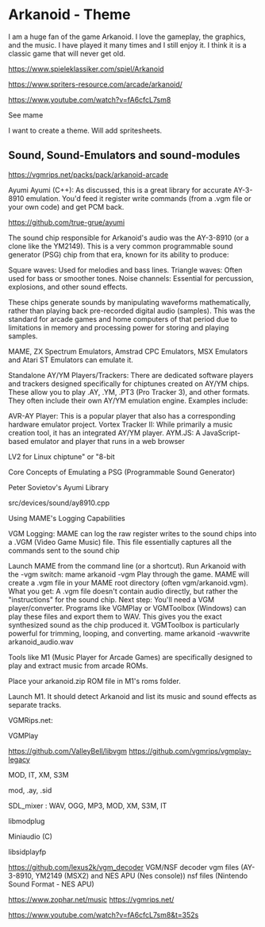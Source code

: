 # Arkanoid - Theme

I am a huge fan of the game Arkanoid. I love the gameplay, the graphics, and the music. I have played it many times and
I still enjoy it. I think it is a classic game that will never get old.

https://www.spieleklassiker.com/spiel/Arkanoid

https://www.spriters-resource.com/arcade/arkanoid/

https://www.youtube.com/watch?v=fA6cfcL7sm8

See mame

I want to create a theme. Will add spritesheets.

## Sound, Sound-Emulators and sound-modules

https://vgmrips.net/packs/pack/arkanoid-arcade

Ayumi
Ayumi (C++): As discussed, this is a great library for accurate AY-3-8910 emulation. You'd feed it register write
commands (from a .vgm file or your own code) and get PCM back.

https://github.com/true-grue/ayumi

The sound chip responsible for Arkanoid's audio was the AY-3-8910 (or a clone like the YM2149). This is a very common
programmable sound generator (PSG) chip from that era, known for its ability to produce:

Square waves: Used for melodies and bass lines.
Triangle waves: Often used for bass or smoother tones.
Noise channels: Essential for percussion, explosions, and other sound effects.

These chips generate sounds by manipulating waveforms mathematically, rather than playing back pre-recorded digital
audio (samples). This was the standard for arcade games and home computers of that period due to limitations in memory
and processing power for storing and playing samples.

MAME, ZX Spectrum Emulators, Amstrad CPC Emulators, MSX Emulators and Atari ST Emulators can emulate it.

Standalone AY/YM Players/Trackers:
There are dedicated software players and trackers designed specifically for chiptunes created on AY/YM chips. These
allow you to play .AY, .YM, .PT3 (Pro Tracker 3), and other formats. They often include their own AY/YM emulation
engine. Examples include:

AVR-AY Player: This is a popular player that also has a corresponding hardware emulator project.
Vortex Tracker II: While primarily a music creation tool, it has an integrated AY/YM player.
AYM.JS: A JavaScript-based emulator and player that runs in a web browser

LV2 for Linux
chiptune" or "8-bit

Core Concepts of Emulating a PSG (Programmable Sound Generator)

Peter Sovietov's Ayumi Library

src/devices/sound/ay8910.cpp

Using MAME's Logging Capabilities

VGM Logging: MAME can log the raw register writes to the sound chips into a .VGM (Video Game Music) file. This file
essentially captures all the commands sent to the sound chip

Launch MAME from the command line (or a shortcut).
Run Arkanoid with the -vgm switch: mame arkanoid -vgm
Play through the game. MAME will create a .vgm file in your MAME root directory (often vgm/arkanoid.vgm).
What you get: A .vgm file doesn't contain audio directly, but rather the "instructions" for the sound chip.
Next step: You'll need a VGM player/converter. Programs like VGMPlay or VGMToolbox (Windows) can play these files and
export them to WAV. This gives you the exact synthesized sound as the chip produced it. VGMToolbox is particularly
powerful for trimming, looping, and converting.
mame arkanoid -wavwrite arkanoid_audio.wav

Tools like M1 (Music Player for Arcade Games) are specifically designed to play and extract music from arcade ROMs.

Place your arkanoid.zip ROM file in M1's roms folder.

Launch M1. It should detect Arkanoid and list its music and sound effects as separate tracks.

VGMRips.net:

VGMPlay

https://github.com/ValleyBell/libvgm
https://github.com/vgmrips/vgmplay-legacy

MOD, IT, XM, S3M

mod, .ay, .sid

SDL_mixer : WAV, OGG, MP3, MOD, XM, S3M, IT

libmodplug

Miniaudio (C)

libsidplayfp

https://github.com/lexus2k/vgm_decoder
VGM/NSF decoder
vgm files (AY-3-8910, YM2149 (MSX2) and NES APU (Nes console))
nsf files (Nintendo Sound Format - NES APU)

https://www.zophar.net/music
https://vgmrips.net/

https://www.youtube.com/watch?v=fA6cfcL7sm8&t=352s
